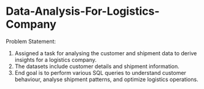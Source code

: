 # Data-Analysis-For-Logistics-Company


Problem Statement:
1. Assigned a task for analysing the customer and shipment data to derive 
insights for a logistics company. 
2. The datasets include customer details and 
shipment information.
3. End goal is to perform various SQL queries to 
understand customer behaviour, analyse shipment patterns, and optimize 
logistics operations. 
